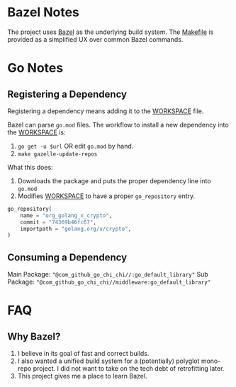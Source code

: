 # Bazel Notes

The project uses [Bazel](https://bazel.build) as the underlying build system. The [Makefile](Makefile) is provided as a simplified UX over common Bazel commands.

# Go Notes

## Registering a Dependency

Registering a dependency means adding it to the [WORKSPACE](WORKSPACE) file.

Bazel can parse `go.mod` files. The workflow to install a new dependency into the [WORKSPACE](WORKSPACE) is:

1. `go get -u $url` OR edit `go.mod` by hand.
2. `make gazelle-update-repos`

What this does:

1. Downloads the package and puts the proper dependency line into `go.mod`
2. Modifies [WORKSPACE](WORKSPACE) to have a proper `go_repository` entry. 

```python
go_repository(
    name = "org_golang_x_crypto",
    commit = "74369b46fc67",
    importpath = "golang.org/x/crypto",
)
```

## Consuming a Dependency

Main Package: `"@com_github_go_chi_chi//:go_default_library"`
Sub Package: `"@com_github_go_chi_chi//middleware:go_default_library"`

# FAQ

## Why Bazel?

1. I believe in its goal of fast and correct builds. 
2. I also wanted a unified build system for a (potentially) polyglot mono-repo project. I did not want to take on the tech debt of retrofitting later.
3. This project gives me a place to learn Bazel.
